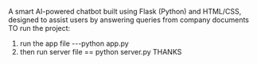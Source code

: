 A smart AI-powered chatbot built using Flask (Python) and HTML/CSS, designed to assist users by answering queries from company documents
TO run the project:
1. run the app file  ---python app.py
2. then run server file == python server.py
THANKS 
